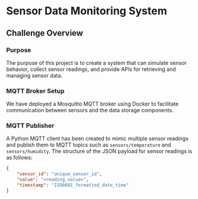 # Sensor Data Monitoring System

## Challenge Overview

### Purpose

The purpose of this project is to create a system that can simulate sensor behavior, collect sensor readings, and provide APIs for retrieving and managing sensor data.

### MQTT Broker Setup

We have deployed a Mosquitto MQTT broker using Docker to facilitate communication between sensors and the data storage components.

### MQTT Publisher

A Python MQTT client has been created to mimic multiple sensor readings and publish them to MQTT topics such as `sensors/temperature` and `sensors/humidity`. The structure of the JSON payload for sensor readings is as follows:

```json
{
    "sensor_id": "unique_sensor_id",
    "value": "<reading_value>",
    "timestamp": "ISO8601_formatted_date_time"
}
